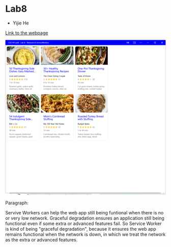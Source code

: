 # Lab8
- Yijie He

[Link to the webpage](https://henohyj.github.io/CSE110-Lab8/)


![Screenshot](pwa.png)

Paragraph: 

Servive Workers can help the web app still being funtional when there is no or very low network. Graceful degradation ensures an application still being functional even if some extra or advanced features fail. So Service Worker is kind of being "graceful degradation", because it ensures the web app remains functional when the network is down, in which we treat the network as the extra or advanced features.